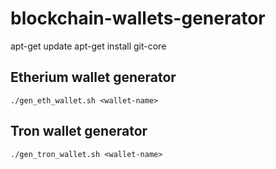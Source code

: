 # blockchain-wallets-generator

apt-get update
apt-get install git-core


## Etherium wallet generator
`./gen_eth_wallet.sh <wallet-name>`

## Tron wallet generator
`./gen_tron_wallet.sh <wallet-name>`

